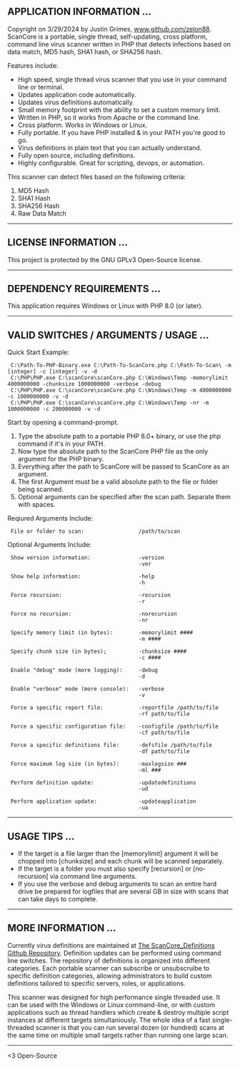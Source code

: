 ## APPLICATION INFORMATION ...

Copyright on 3/29/2024 by Justin Grimes, www.github.com/zelon88. ScanCore is a portable, single thread, self-updating, cross platform, command line virus scanner written in PHP that detects infections based on data match, MD5 hash, SHA1 hash, or SHA256 hash. 

Features include:

- High speed, single thread virus scanner that you use in your command line or terminal.
- Updates application code automatically.
- Updates virus definitions automatically.
- Small memory footprint with the ability to set a custom memory limit.
- Written in PHP, so it works from Apache or the command line.
- Cross platform. Works in Windows or Linux.
- Fully portable. If you have PHP installed & in your PATH you're good to go.
- Virus definitions in plain text that you can actually understand.
- Fully open source, including definitions.
- Highly configurable. Great for scripting, devops, or automation.

This scanner can detect files based on the following criteria:

1. MD5 Hash
2. SHA1 Hash
3. SHA256 Hash
4. Raw Data Match

-----------------------------------------------------------------------------------

## LICENSE INFORMATION ...

This project is protected by the GNU GPLv3 Open-Source license.

-----------------------------------------------------------------------------------

## DEPENDENCY REQUIREMENTS ... 

This application requires Windows or Linux with PHP 8.0 (or later).
  
-----------------------------------------------------------------------------------

## VALID SWITCHES / ARGUMENTS / USAGE ...

Quick Start Example:

     C:\Path-To-PHP-Binary.exe C:\Path-To-ScanCore.php C:\Path-To-Scan\ -m [integer] -c [integer] -v -d
     C:\PHP\PHP.exe C:\scanCore\scanCore.php C:\Windows\Temp -memorylimit 4000000000 -chunksize 1000000000 -verbose -debug
     C:\PHP\PHP.exe C:\scanCore\scanCore.php C:\Windows\Temp -m 4000000000 -c 1000000000 -v -d
     C:\PHP\PHP.exe C:\scanCore\scanCore.php C:\Windows\Temp -nr -m 1000000000 -c 200000000 -v -d 

Start by opening a command-prompt.
1. Type the absolute path to a portable PHP 8.0+ binary, or use the php command if it's in your PATH.
2. Now type the absolute path to the ScanCore PHP file as the only argument for the PHP binary.
3. Everything after the path to ScanCore will be passed to ScanCore as an argument.
4. The first Argument must be a valid absolute path to the file or folder being scanned.
5. Optional arguments can be specified after the scan path. Separate them with spaces.

Reqiured Arguments Include:

     File or folder to scan:                 /path/to/scan

Optional Arguments Include:

     Show version information:               -version
                                             -ver

     Show help information:                  -help
                                             -h
                                          
     Force recursion:                        -recursion
                                             -r
 
     Force no recursion:                     -norecursion
                                             -nr
 
     Specify memory limit (in bytes):        -memorylimit ####
                                             -m ####
 
     Specify chunk size (in bytes);          -chunksize ####
                                             -c ####
 
     Enable "debug" mode (more logging):     -debug
                                             -d
 
     Enable "verbose" mode (more console):   -verbose
                                             -v
 
     Force a specific report file:           -reportfile /path/to/file
                                             -rf path/to/file
                                             
     Force a specific configuration file:    -configfile /path/to/file
                                             -cf path/to/file
                                             
     Force a specific definitions file:      -defsfile /path/to/file
                                             -df path/to/file
 
     Force maximum log size (in bytes):      -maxlogsize ###
                                             -ml ###

     Perform definition update:              -updatedefinitions
                                             -ud
                                             
     Perform application update:             -updateapplication
                                             -ua
-----------------------------------------------------------------------------------

## USAGE TIPS ...

- If the target is a file larger than the [memorylimit] argument it will be chopped into [chunksize] and each chunk will be scanned separately. 
- If the target is a folder you must also specify [recursion] or [no-recursion] via command line arguments.
- If you use the verbose and debug arguments to scan an entire hard drive be prepared for logfiles that are several GB in size with scans that can take days to complete.

-----------------------------------------------------------------------------------

## MORE INFORMATION ...

Currently virus definitions are maintained at [The ScanCore_Definitions Github Repository](https://github.com/zelon88/ScanCore_Definitions). Definition updates can be performed using command line switches. The repository of definitions is organized into different categories. Each portable scanner can subscribe or unsubscruibe to specific definition categories, allowing administrators to build custom definitions tailored to specific servers, roles, or applications.

This scanner was designed for high performance single threaded use. It can be used with the Windows or Linux command-line, or with custom applications such as thread handlers which create & destroy multiple script instances at different targets simultaniously. The whole idea of a fast single-threaded scanner is that you can run several dozen (or hundred) scans at the same time on multiple small targets rather than running one large scan.

-----------------------------------------------------------------------------------

<3 Open-Source
